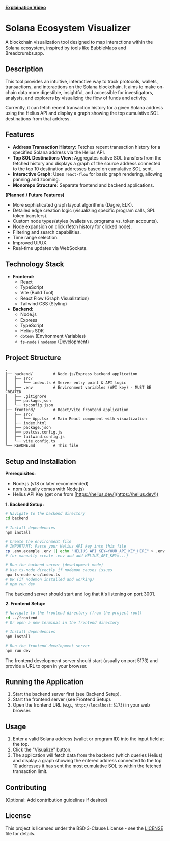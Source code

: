 **[Explaination Video](https://youtu.be/cNOKLyb2zhA)**

# Solana Ecosystem Visualizer

A blockchain visualization tool designed to map interactions within the Solana ecosystem, inspired by tools like BubbleMaps and Breadcrumbs.app.

## Description

This tool provides an intuitive, interactive way to track protocols, wallets, transactions, and interactions on the Solana blockchain. It aims to make on-chain data more digestible, insightful, and accessible for investigators, analysts, and explorers by visualizing the flow of funds and activity.

Currently, it can fetch recent transaction history for a given Solana address using the Helius API and display a graph showing the top cumulative SOL destinations from that address.

## Features

*   **Address Transaction History:** Fetches recent transaction history for a specified Solana address via the Helius API.
*   **Top SOL Destinations View:** Aggregates native SOL transfers from the fetched history and displays a graph of the source address connected to the top 10 destination addresses based on cumulative SOL sent.
*   **Interactive Graph:** Uses `react-flow` for basic graph rendering, allowing panning and zooming.
*   **Monorepo Structure:** Separate frontend and backend applications.

**(Planned / Future Features)**

*   More sophisticated graph layout algorithms (Dagre, ELK).
*   Detailed edge creation logic (visualizing specific program calls, SPL token transfers).
*   Custom node types/styles (wallets vs. programs vs. token accounts).
*   Node expansion on click (fetch history for clicked node).
*   Filtering and search capabilities.
*   Time range selection.
*   Improved UI/UX.
*   Real-time updates via WebSockets.

## Technology Stack

*   **Frontend:**
    *   React
    *   TypeScript
    *   Vite (Build Tool)
    *   React Flow (Graph Visualization)
    *   Tailwind CSS (Styling)
*   **Backend:**
    *   Node.js
    *   Express
    *   TypeScript
    *   Helius SDK
    *   `dotenv` (Environment Variables)
    *   `ts-node` / `nodemon` (Development)

## Project Structure

```
.
├── backend/         # Node.js/Express backend application
│   ├── src/
│   │   └── index.ts # Server entry point & API logic
│   ├── .env         # Environment variables (API key) - MUST BE CREATED
│   ├── .gitignore
│   ├── package.json
│   └── tsconfig.json
├── frontend/        # React/Vite frontend application
│   ├── src/
│   │   └── App.tsx  # Main React component with visualization
│   ├── index.html
│   ├── package.json
│   ├── postcss.config.js
│   ├── tailwind.config.js
│   └── vite.config.ts
└── README.md        # This file
```

## Setup and Installation

**Prerequisites:**

*   Node.js (v18 or later recommended)
*   npm (usually comes with Node.js)
*   Helius API Key (get one from [https://helius.dev/](https://helius.dev/))

**1. Backend Setup:**

```bash
# Navigate to the backend directory
cd backend

# Install dependencies
npm install

# Create the environment file
# IMPORTANT: Paste your Helius API key into this file
cp .env.example .env || echo "HELIUS_API_KEY=YOUR_API_KEY_HERE" > .env 
# (or manually create .env and add HELIUS_API_KEY=...)

# Run the backend server (development mode)
# Use ts-node directly if nodemon causes issues
npx ts-node src/index.ts 
# OR (if nodemon installed and working)
# npm run dev 
```
The backend server should start and log that it's listening on port 3001.

**2. Frontend Setup:**

```bash
# Navigate to the frontend directory (from the project root)
cd ../frontend 
# Or open a new terminal in the frontend directory

# Install dependencies
npm install

# Run the frontend development server
npm run dev
```
The frontend development server should start (usually on port 5173) and provide a URL to open in your browser.

## Running the Application

1.  Start the backend server first (see Backend Setup).
2.  Start the frontend server (see Frontend Setup).
3.  Open the frontend URL (e.g., `http://localhost:5173`) in your web browser.

## Usage

1.  Enter a valid Solana address (wallet or program ID) into the input field at the top.
2.  Click the "Visualize" button.
3.  The application will fetch data from the backend (which queries Helius) and display a graph showing the entered address connected to the top 10 addresses it has sent the most cumulative SOL to within the fetched transaction limit.

## Contributing

(Optional: Add contribution guidelines if desired)

## License

This project is licensed under the BSD 3-Clause License - see the [LICENSE](LICENSE) file for details. 
